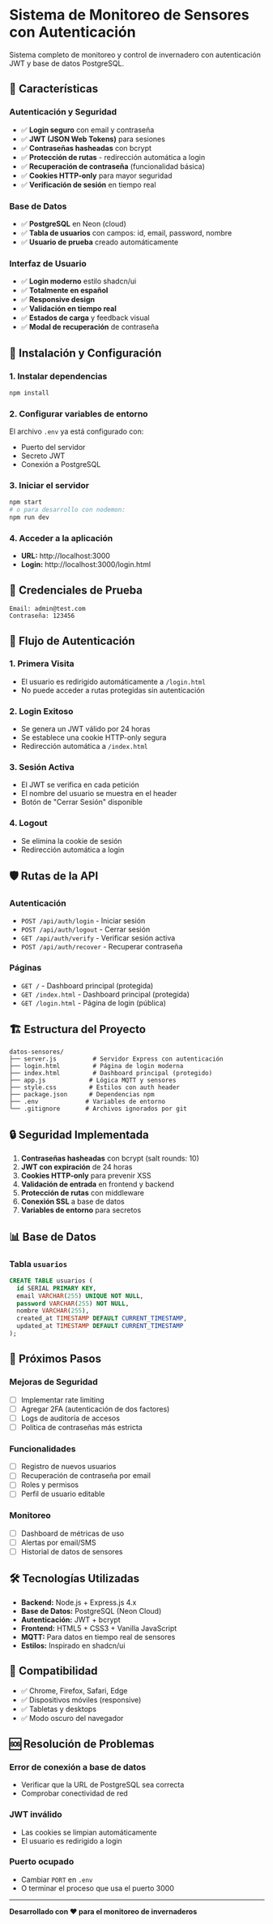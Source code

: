 # Sistema de Monitoreo de Sensores con Autenticación

Sistema completo de monitoreo y control de invernadero con autenticación JWT y base de datos PostgreSQL.

## 🚀 Características

### Autenticación y Seguridad

- ✅ **Login seguro** con email y contraseña
- ✅ **JWT (JSON Web Tokens)** para sesiones
- ✅ **Contraseñas hasheadas** con bcrypt
- ✅ **Protección de rutas** - redirección automática a login
- ✅ **Recuperación de contraseña** (funcionalidad básica)
- ✅ **Cookies HTTP-only** para mayor seguridad
- ✅ **Verificación de sesión** en tiempo real

### Base de Datos

- ✅ **PostgreSQL** en Neon (cloud)
- ✅ **Tabla de usuarios** con campos: id, email, password, nombre
- ✅ **Usuario de prueba** creado automáticamente

### Interfaz de Usuario

- ✅ **Login moderno** estilo shadcn/ui
- ✅ **Totalmente en español**
- ✅ **Responsive design**
- ✅ **Validación en tiempo real**
- ✅ **Estados de carga** y feedback visual
- ✅ **Modal de recuperación** de contraseña

## 🔧 Instalación y Configuración

### 1. Instalar dependencias

```bash
npm install
```

### 2. Configurar variables de entorno

El archivo `.env` ya está configurado con:

- Puerto del servidor
- Secreto JWT
- Conexión a PostgreSQL

### 3. Iniciar el servidor

```bash
npm start
# o para desarrollo con nodemon:
npm run dev
```

### 4. Acceder a la aplicación

- **URL:** http://localhost:3000
- **Login:** http://localhost:3000/login.html

## 👤 Credenciales de Prueba

```
Email: admin@test.com
Contraseña: 123456
```

## 🔐 Flujo de Autenticación

### 1. Primera Visita

- El usuario es redirigido automáticamente a `/login.html`
- No puede acceder a rutas protegidas sin autenticación

### 2. Login Exitoso

- Se genera un JWT válido por 24 horas
- Se establece una cookie HTTP-only segura
- Redirección automática a `/index.html`

### 3. Sesión Activa

- El JWT se verifica en cada petición
- El nombre del usuario se muestra en el header
- Botón de "Cerrar Sesión" disponible

### 4. Logout

- Se elimina la cookie de sesión
- Redirección automática a login

## 🛡️ Rutas de la API

### Autenticación

- `POST /api/auth/login` - Iniciar sesión
- `POST /api/auth/logout` - Cerrar sesión
- `GET /api/auth/verify` - Verificar sesión activa
- `POST /api/auth/recover` - Recuperar contraseña

### Páginas

- `GET /` - Dashboard principal (protegida)
- `GET /index.html` - Dashboard principal (protegida)
- `GET /login.html` - Página de login (pública)

## 🏗️ Estructura del Proyecto

```
datos-sensores/
├── server.js          # Servidor Express con autenticación
├── login.html         # Página de login moderna
├── index.html         # Dashboard principal (protegido)
├── app.js            # Lógica MQTT y sensores
├── style.css         # Estilos con auth header
├── package.json      # Dependencias npm
├── .env             # Variables de entorno
└── .gitignore       # Archivos ignorados por git
```

## 🔒 Seguridad Implementada

1. **Contraseñas hasheadas** con bcrypt (salt rounds: 10)
2. **JWT con expiración** de 24 horas
3. **Cookies HTTP-only** para prevenir XSS
4. **Validación de entrada** en frontend y backend
5. **Protección de rutas** con middleware
6. **Conexión SSL** a base de datos
7. **Variables de entorno** para secretos

## 📊 Base de Datos

### Tabla `usuarios`

```sql
CREATE TABLE usuarios (
  id SERIAL PRIMARY KEY,
  email VARCHAR(255) UNIQUE NOT NULL,
  password VARCHAR(255) NOT NULL,
  nombre VARCHAR(255),
  created_at TIMESTAMP DEFAULT CURRENT_TIMESTAMP,
  updated_at TIMESTAMP DEFAULT CURRENT_TIMESTAMP
);
```

## 🚀 Próximos Pasos

### Mejoras de Seguridad

- [ ] Implementar rate limiting
- [ ] Agregar 2FA (autenticación de dos factores)
- [ ] Logs de auditoría de accesos
- [ ] Política de contraseñas más estricta

### Funcionalidades

- [ ] Registro de nuevos usuarios
- [ ] Recuperación de contraseña por email
- [ ] Roles y permisos
- [ ] Perfil de usuario editable

### Monitoreo

- [ ] Dashboard de métricas de uso
- [ ] Alertas por email/SMS
- [ ] Historial de datos de sensores

## 🛠️ Tecnologías Utilizadas

- **Backend:** Node.js + Express.js 4.x
- **Base de Datos:** PostgreSQL (Neon Cloud)
- **Autenticación:** JWT + bcrypt
- **Frontend:** HTML5 + CSS3 + Vanilla JavaScript
- **MQTT:** Para datos en tiempo real de sensores
- **Estilos:** Inspirado en shadcn/ui

## 📱 Compatibilidad

- ✅ Chrome, Firefox, Safari, Edge
- ✅ Dispositivos móviles (responsive)
- ✅ Tabletas y desktops
- ✅ Modo oscuro del navegador

## 🆘 Resolución de Problemas

### Error de conexión a base de datos

- Verificar que la URL de PostgreSQL sea correcta
- Comprobar conectividad de red

### JWT inválido

- Las cookies se limpian automáticamente
- El usuario es redirigido a login

### Puerto ocupado

- Cambiar `PORT` en `.env`
- O terminar el proceso que usa el puerto 3000

---

**Desarrollado con ❤️ para el monitoreo de invernaderos**
